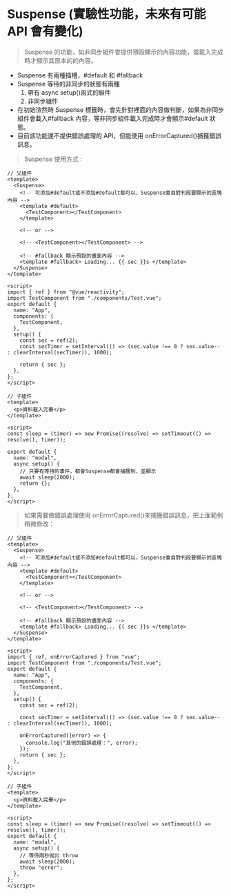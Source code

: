 # Suspense (實驗性功能，未來有可能 API 會有變化)

> Suspense 的功能，如非同步組件會提供預設顯示的內容功能，當載入完成時才顯示其原本的的內容。

- Suspense 有兩種插槽，#default 和 #fallback
- Suspense 等待的非同步的狀態有兩種
  1. 帶有 async setup()函式的組件
  2. 非同步組件
- 在初始渲然時 Suspense 標籤時，會先針對裡面的內容做判斷，如果為非同步組件會載入#fallback 內容，等非同步組件載入完成時才會顯示#default 狀態。
- 目前該功能還不提供錯誤處理的 API，但能使用 onErrorCaptured()捕獲錯誤訊息。

> Suspense 使用方式 :

```javascript=
// 父組件
<template>
  <Suspense>
    <!-- 可添加#default或不添加#default都可以，Suspense會自對判段要顯示的區塊內容 -->
    <template #default>
      <TestComponent></TestComponent>
    </template>

    <!-- or -->

    <!-- <TestComponent></TestComponent> -->

    <!-- #fallback 顯示預設的畫面內容 -->
    <template #fallback> Loading... {{ sec }}s </template>
  </Suspense>
</template>

<script>
import { ref } from "@vue/reactivity";
import TestComponent from "./components/Test.vue";
export default {
  name: "App",
  components: {
    TestComponent,
  },
  setup() {
    const sec = ref(2);
    const secTimer = setInterval(() => (sec.value !== 0 ? sec.value-- : clearInterval(secTimer)), 1000);

    return { sec };
  },
};
</script>
```

```javascript=
// 子組件
<template>
  <p>資料載入完畢</p>
</template>

<script>
const sleep = (timer) => new Promise((resolve) => setTimeout(() => resolve(), timer));

export default {
  name: "modal",
  async setup() {
    // 只要有等待的事件，都會Suspense都會捕獲到，並顯示
    await sleep(2000);
    return {};
  },
};
</script>
```

> 如果需要做錯誤處理使用 onErrorCaptured()來捕獲錯誤訊息，把上面範例稍微修改：

```javascript=
// 父組件
<template>
  <Suspense>
    <!-- 可添加#default或不添加#default都可以，Suspense會自對判段要顯示的區塊內容 -->
    <template #default>
      <TestComponent></TestComponent>
    </template>

    <!-- or -->

    <!-- <TestComponent></TestComponent> -->

    <!-- #fallback 顯示預設的畫面內容 -->
    <template #fallback> Loading... {{ sec }}s </template>
  </Suspense>
</template>

<script>
import { ref, onErrorCaptured } from "vue";
import TestComponent from "./components/Test.vue";
export default {
  name: "App",
  components: {
    TestComponent,
  },
  setup() {
    const sec = ref(2);

    const secTimer = setInterval(() => (sec.value !== 0 ? sec.value-- : clearInterval(secTimer)), 1000);

    onErrorCaptured((error) => {
      console.log("其他的錯誤處理：", error);
    });
    return { sec };
  },
};
</script>
```

```javascript=
// 子組件
<template>
  <p>資料載入完畢</p>
</template>

<script>
const sleep = (timer) => new Promise((resolve) => setTimeout(() => resolve(), timer));
export default {
  name: "modal",
  async setup() {
    // 等待兩秒拋出 throw
    await sleep(2000);
    throw "error";
  },
};
</script>
```
